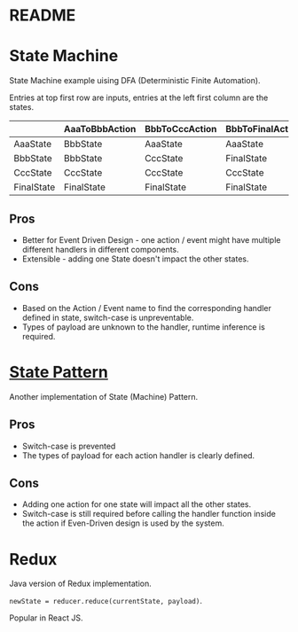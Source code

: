README
====

# State Machine

State Machine example uising DFA (Deterministic Finite Automation).

Entries at top first row are inputs, entries at the left first column are the states.

|            | AaaToBbbAction | BbbToCccAction | BbbToFinalAction | CccToFinalAction | Others     |
|------------|----------------|----------------|------------------|------------------|------------|
| AaaState   | BbbState       | AaaState       | AaaState         | AaaState         | AaaState   |
| BbbState   | BbbState       | CccState       | FinalState       | BbbState         | BbbState   |
| CccState   | CccState       | CccState       | CccState         | FinalState       | CccState   |
| FinalState | FinalState     | FinalState     | FinalState       | FinalState       | FinalState |

## Pros
- Better for Event Driven Design - one action / event might have multiple different handlers in different components. 
- Extensible - adding one State doesn't impact the other states.
## Cons
- Based on the Action / Event name to find the corresponding handler defined in state, switch-case is unpreventable.
- Types of payload are unknown to the handler, runtime inference is required.

# [State Pattern](https://refactoring.guru/design-patterns/state/java/example)

Another implementation of State (Machine) Pattern. 

## Pros
- Switch-case is prevented
- The types of payload for each action handler is clearly defined.
## Cons
- Adding one action for one state will impact all the other states.
- Switch-case is still required before calling the handler function inside the action if Even-Driven design is used by the system.

# Redux

Java version of Redux implementation.

`newState = reducer.reduce(currentState, payload)`.

Popular in React JS.